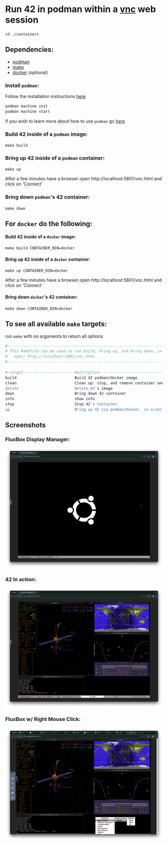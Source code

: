 # Run 42 in podman within a [vnc](https://turbovnc.org/) web session

`cd ./containers`

## Dependencies:

- [podman](https://docs.podman.io/en/latest/)
- [make](https://www.gnu.org/software/make/)
- [docker](https://docs.docker.com/engine/install/) (optional)

### Install `podman`:

Follow the installation instructions [here](https://podman.io/docs/installation)

```bash
podman machine init
podman machine start
```

If you wish to learn more about how to use `podman` go [here](https://www.redhat.com/en/blog/container-information-podman)

### Build 42 inside of a `podman` image:

`make build`

### Bring up 42 inside of a `podman` container:

`make up`

After a few minutes have a browser open http://localhost:5801/vnc.html and click on 'Connect'

### Bring down `podman`'s 42 container:

`make down`

## For `docker` do the following:

#### Build 42 inside of a `docker` image:

`make build CONTAINER_BIN=docker`

#### Bring up 42 inside of a `docker` container:

`make up CONTAINER_BIN=docker`

After a few minutes have a browser open http://localhost:5801/vnc.html and click on 'Connect'

#### Bring down `docker`'s 42 container:

`make down CONTAINER_BIN=docker`

## To see all available `make` targets:

run `make` with no arguments to return all options

```bash
#---------------------------------------------------------------------------------------- 
# This Makefile can be used to run build, bring up, and bring down, in vnc  
#   open: http://localhost:5801/vnc.html  
#---------------------------------------------------------------------------------------- 

#-target-----------------------description----------------------------------------------- 
build                          Build 42 podman/docker image
clean                          Clean up: stop, and remove container and delete 42's image
delete                         Delete 42's image
down                           Bring down 42 container
info                           show info
stop                           Stop 42's container
up                             Bring up 42 via podman/docker, in x/vnc system
```

## Screenshots

### FluxBox Display Manager:

![alt text](./images/fluxbox.png "FluxBox Display Manager")

### 42 In action:

![alt text](./images/42.png "42 In action")

### FluxBox w/ Right Mouse Click:

![alt text](./images/fluxbox_rightmouseclick.png "FluxBox w/ Right Mouse Click")

